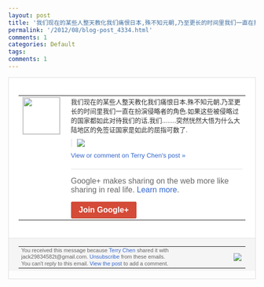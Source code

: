 ```yaml
---
layout: post
title: '我们现在的某些人整天教化我们痛恨日本,殊不知元朝,乃至更长的时间里我们一直在扮演侵...'
permalink: '/2012/08/blog-post_4334.html'
comments: 1
categories: Default
tags: 
comments: 1
---
```

<div style="border:solid 1px #dfdfdf;color:#686868;font:13px Arial"><div style="background-color:#fff;padding:20px;"><table cellpadding="0" cellspacing="0"><tr><td style="padding-right:15px;vertical-align:top"><a href="https://plus.google.com/_/notifications/emlink?emrecipient=110200756825219614165&amp;emid=CIDowPeSk7ICFZSB3god8FEAAA&amp;path=%2F108643996575278738906&amp;dt=1346460149917&amp;uob=8"><img height="75" src="https://lh3.googleusercontent.com/-KKRGTyJ5Bl0/AAAAAAAAAAI/AAAAAAAAEEY/jllxqER5dCk/s75-c-k-a/photo.jpg" style="border:solid 1px #cccccc;" width="75"/></a></td><td style="width:578px;color:#333;font:13px Arial;vertical-align:top"><div style="padding-bottom:10px">我们现在的某些人整天教化我们痛恨日本,殊<wbr/>不知元朝,乃至更长的时间里我们一直在扮演<wbr/>侵略者的角色.如果这些被侵略过的国家都如<wbr/>此对待我们的话,我们........突然<wbr/>恍然大悟为什么大陆地区的免签证国家是如此<wbr/>的屈指可数了.</div><div style="margin-bottom:10px;padding-left:10px; border-left:2px solid #EAEAEA"><span style="margin-right:5px"><a href="https://plus.google.com/_/notifications/emlink?emrecipient=110200756825219614165&amp;emid=CIDowPeSk7ICFZSB3god8FEAAA&amp;path=%2F108643996575278738906%2Fposts%2FaQZpBCrjyxb%3Fgpinv%3DAMIXal8acQmDp3ve2S8oKDN95CniJP7N6oePvE4VmMbdWFpcZ8XGLRJ4Y4jEYmDvWvqtfxxymogmz8qxXAVLv4bjXmHkifsalF3opwG8qlqXo4613N2uA2k&amp;dt=1346460149917&amp;uob=8" style="color:#3366CC;text-decoration:none;"><img border="0" src="https://lh5.googleusercontent.com/-b9zWrVZ7_J0/UEFZpT3GOxI/AAAAAAAAs3U/CaQvH_4yeG8/h120/33670752_33894067.jpg" style="max-height:200px;max-width:275px"/></a></span></div><a href="https://plus.google.com/_/notifications/emlink?emrecipient=110200756825219614165&amp;emid=CIDowPeSk7ICFZSB3god8FEAAA&amp;path=%2F108643996575278738906%2Fposts%2FaQZpBCrjyxb%3Fgpinv%3DAMIXal8acQmDp3ve2S8oKDN95CniJP7N6oePvE4VmMbdWFpcZ8XGLRJ4Y4jEYmDvWvqtfxxymogmz8qxXAVLv4bjXmHkifsalF3opwG8qlqXo4613N2uA2k&amp;dt=1346460149917&amp;uob=8" style="color:#3366CC;text-decoration:none">View or comment on Terry Chen's post »</a><div style="margin-top:20px;border-top:solid 1px #dfdfdf"><div style="padding:15px 0;color:#686868;font:16px Arial">Google+ makes sharing on the web more like sharing in real life. <a href="http://www.google.com/+/learnmore/" style="color:#3366CC;text-decoration:none">Learn more</a>.</div><a href="https://plus.google.com/_/notifications/emlink?emrecipient=110200756825219614165&amp;emid=CIDowPeSk7ICFZSB3god8FEAAA&amp;path=%2F%3Fgpinv%3DAMIXal8acQmDp3ve2S8oKDN95CniJP7N6oePvE4VmMbdWFpcZ8XGLRJ4Y4jEYmDvWvqtfxxymogmz8qxXAVLv4bjXmHkifsalF3opwG8qlqXo4613N2uA2k&amp;dt=1346460149917&amp;uob=8" style="display:inline-block;padding:7px 15px;background-color:#d44b38; color:#fff;font-size:16px; font-weight:bold;border-radius:2px;-webkit-border-radius:2px; -moz-border-radius:2px;border:solid 1px #c43b28; white-space:nowrap;text-decoration:none">Join Google+</a></div></td></tr></table></div><div style="border-top:solid 1px #dfdfdf;padding:0 20px; background-color:#f5f5f5"><table cellpadding="0" cellspacing="0" style="height:50px"><tbody><tr><td style="vertical-align:middle;width:100%; color:#636363;font:11px Arial; line-height:120%">You received this message because <a href="https://plus.google.com/_/notifications/emlink?emrecipient=110200756825219614165&amp;emid=CIDowPeSk7ICFZSB3god8FEAAA&amp;path=%2F108643996575278738906%3Fgpinv%3DAMIXal8acQmDp3ve2S8oKDN95CniJP7N6oePvE4VmMbdWFpcZ8XGLRJ4Y4jEYmDvWvqtfxxymogmz8qxXAVLv4bjXmHkifsalF3opwG8qlqXo4613N2uA2k&amp;dt=1346460149917&amp;uob=8" style="color:#3366CC;text-decoration:none">Terry Chen</a> shared it with jack29834582t@gmail.com. <a href="https://plus.google.com/_/notifications/emlink?emrecipient=110200756825219614165&amp;emid=CIDowPeSk7ICFZSB3god8FEAAA&amp;path=%2F_%2Fnonplus%2Femailsettings%3Fgpinv%3DAMIXal8acQmDp3ve2S8oKDN95CniJP7N6oePvE4VmMbdWFpcZ8XGLRJ4Y4jEYmDvWvqtfxxymogmz8qxXAVLv4bjXmHkifsalF3opwG8qlqXo4613N2uA2k%26est%3DADH5u8UQbGn5GsiE2dd99JIGiHm6GCona_WA3sugBmJtXh2FNstdF75JHyrEODtFgqsY8q24KFp4F3L0NoU5PheL7DEIeuNgngrg4l_0QskVWPwjkcVqj77u3jpT8S4MuEQlvKJQtjG-g_ZNEN3jOsjGpArsZl2h4Q&amp;dt=1346460149917&amp;uob=8" style="color:#3366CC;text-decoration:none">Unsubscribe</a> from these emails.<br/>You can't reply to this email. <a href="https://plus.google.com/_/notifications/emlink?emrecipient=110200756825219614165&amp;emid=CIDowPeSk7ICFZSB3god8FEAAA&amp;path=%2F108643996575278738906%2Fposts%2FaQZpBCrjyxb%3Fgpinv%3DAMIXal8acQmDp3ve2S8oKDN95CniJP7N6oePvE4VmMbdWFpcZ8XGLRJ4Y4jEYmDvWvqtfxxymogmz8qxXAVLv4bjXmHkifsalF3opwG8qlqXo4613N2uA2k&amp;dt=1346460149917&amp;uob=8" style="color:#3366CC;text-decoration:none">View the post</a> to add a comment.<br/></td><td><img src="https://ssl.gstatic.com/s2/oz/images/notifications/logo/google-plus-6617a72bb36cc548861652780c9e6ff1.png"/></td></tr></tbody></table></div></div>